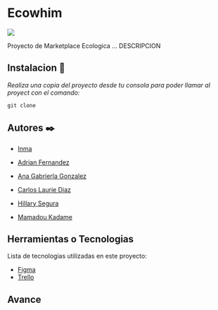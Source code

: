 # Ecowhim
![](https://i.imgur.com/kaIijzU.png)

Proyecto de Marketplace Ecologica ... DESCRIPCION

## Instalacion 🚀

_Realiza una copia del proyecto desde tu consola para poder llamar al proyect con el comando:_

```
git clone
```

## Autores ✒️

* [Inma](https://github.com/mimateach)

* [Adrian Fernandez](https://github.com/adrian-af)

* [Ana Gabrierla Gonzalez](https://github.com/gabgnzlz)

* [Carlos Laurie Diaz](https://github.com/CarlitosHunter)

* [Hillary Segura](https://github.com/hilla-sb)

* [Mamadou Kadame](https://github.com/deakamm)

## Herramientas o Tecnologias

Lista de tecnologias utilizadas en este proyecto:
* [Figma](https://www.figma.com/file/t48doMIcEIyowLVrDOHrcr/Tienda-Ecologica?node-id=17%3A2)
* [Trello](https://trello.com/b/qyHB2hIu/hackaton-equipo-17)


## Avance
